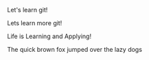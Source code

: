 
Let's learn git!

Lets learn more git!

Life is Learning and Applying!

The quick brown fox jumped over the lazy dogs
